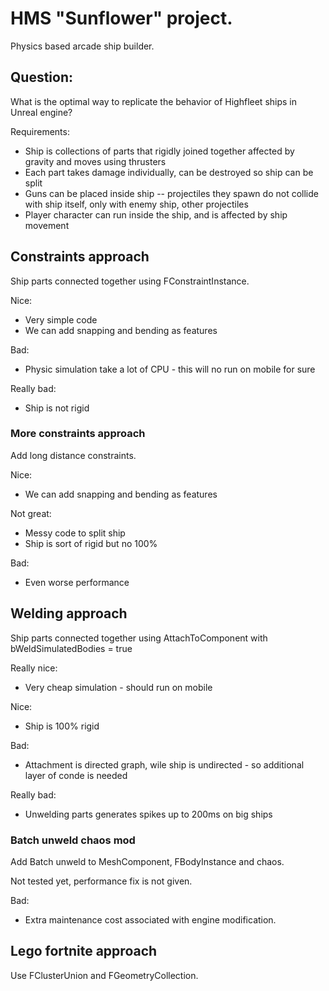 # HMS "Sunflower" project.
Physics based arcade ship builder.

## Question:
What is the optimal way to replicate the behavior of Highfleet ships in Unreal engine?

Requirements:
* Ship is collections of parts that rigidly joined together affected by gravity and moves using thrusters
* Each part takes damage individually, can be destroyed so ship can be split
* Guns can be placed inside ship -- projectiles they spawn do not collide with ship itself, only with enemy ship, other projectiles
* Player character can run inside the ship, and is affected by ship movement

## Constraints approach
Ship parts connected together using FConstraintInstance.

Nice:
* Very simple code
* We can add snapping and bending as features

Bad:
* Physic simulation take a lot of CPU - this will no run on mobile for sure

Really bad:
* Ship is not rigid


### More constraints approach
Add long distance constraints.

Nice:
* We can add snapping and bending as features

Not great:
* Messy code to split ship
* Ship is sort of rigid but no 100%

Bad:
* Even worse performance

## Welding approach
Ship parts connected together using AttachToComponent with bWeldSimulatedBodies = true

Really nice:
* Very cheap simulation - should run on mobile

Nice:
* Ship is 100% rigid

Bad:
* Attachment is directed graph, wile ship is undirected - so additional layer of conde is needed

Really bad:
* Unwelding parts generates spikes up to 200ms on big ships

### Batch unweld chaos mod
Add Batch unweld to MeshComponent, FBodyInstance and chaos.

Not tested yet, performance fix is not given.

Bad:
* Extra maintenance cost associated with engine modification.

## Lego fortnite approach
Use FClusterUnion and FGeometryCollection.
